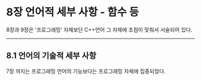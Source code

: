 # 8장 언어적 세부 사항 - 함수 등

8장과 9장은 '프로그래밍' 자체보단 C++언어 그 자체에 초점이 맞춰서 서술되어 있다. 

-----------------------------------------------------------------
## 8.1 언어의 기술적 세부 사항
7장 까지는 프로그래밍 언어의 기능보다는 프로그래밍 자체에 집중되었다. 
